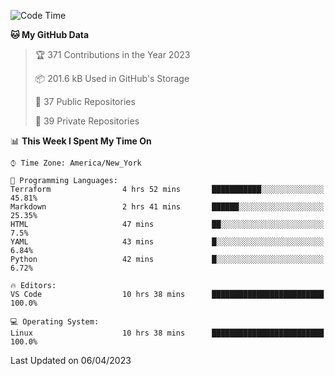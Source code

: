 <!--START_SECTION:waka-->
![Code Time](http://img.shields.io/badge/Code%20Time-177%20hrs%2056%20mins-blue)

**🐱 My GitHub Data** 

> 🏆 371 Contributions in the Year 2023
 > 
> 📦 201.6 kB Used in GitHub's Storage 
 > 
> 📜 37 Public Repositories 
 > 
> 🔑 39 Private Repositories  
 > 
📊 **This Week I Spent My Time On** 

```text
⌚︎ Time Zone: America/New_York

💬 Programming Languages: 
Terraform                4 hrs 52 mins       ███████████░░░░░░░░░░░░░░   45.81% 
Markdown                 2 hrs 41 mins       ██████░░░░░░░░░░░░░░░░░░░   25.35% 
HTML                     47 mins             ██░░░░░░░░░░░░░░░░░░░░░░░   7.5% 
YAML                     43 mins             █░░░░░░░░░░░░░░░░░░░░░░░░   6.84% 
Python                   42 mins             █░░░░░░░░░░░░░░░░░░░░░░░░   6.72%

🔥 Editors: 
VS Code                  10 hrs 38 mins      █████████████████████████   100.0%

💻 Operating System: 
Linux                    10 hrs 38 mins      █████████████████████████   100.0%

```


 Last Updated on 06/04/2023
<!--END_SECTION:waka-->